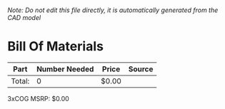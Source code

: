 ###### Note: Do not edit this file directly, it is automatically generated from the CAD model 
# Bill Of Materials 
 |Part|Number Needed|Price|Source| 
 |----|----------|-----|-----|
|Total: |0|$0.00| |

 3xCOG MSRP: $0.00
